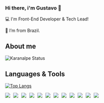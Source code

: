 ### Hi there, i'm Gustavo 👋

:computer: I'm Front-End Developer & Tech Lead!

:house_with_garden: I’m from Brazil.


## About me

![Karanalpe Status](https://github-readme-stats.vercel.app/api?username=gustavoyud&show_icons=true&theme=dracula)


## Languages & Tools

[![Top Langs](https://github-readme-stats.vercel.app/api/top-langs/?username=gustavoyud&layout=compact&theme=dracula)](https://github.com/anuraghazra/github-readme-stats)

<div style="display: flex; align-items: center; gap: 10px; text-align: center">
  <img src="https://img.shields.io/badge/TypeScript-007ACC?style=for-the-badge&logo=typescript&logoColor=white" />
  <img src="https://img.shields.io/badge/JavaScript-323330?style=for-the-badge&logo=javascript&logoColor=F7DF1E" />
  <img src="https://img.shields.io/badge/Angular-DD0031?style=for-the-badge&logo=angular&logoColor=white" />
  <img src="https://img.shields.io/badge/React_Native-20232A?style=for-the-badge&logo=react&logoColor=61DAFB" />
  <img src="https://img.shields.io/badge/nestjs-E0234E?style=for-the-badge&logo=nestjs&logoColor=white" />
  <img src="https://img.shields.io/badge/adonis%20js-220052?style=for-the-badge&logo=adonisjs&logoColor=white" />
  <img src="https://img.shields.io/badge/Expo-1B1F23?style=for-the-badge&logo=expo&logoColor=white" />
  <img src="https://img.shields.io/badge/Gulp-CF4647?style=for-the-badge&logo=gulp&logoColor=white" />
  <img src="https://img.shields.io/badge/Handlebars.js-f0772b?style=for-the-badge&logo=handlebarsdotjs&logoColor=black" />  
  <img src="https://img.shields.io/badge/next.js-000000?style=for-the-badge&logo=nextdotjs&logoColor=white" />
  <img src="https://img.shields.io/badge/React-20232A?style=for-the-badge&logo=react&logoColor=61DAFB" />
  <img src="https://img.shields.io/badge/storybook-FF4785?style=for-the-badge&logo=storybook&logoColor=white" />
</div>
